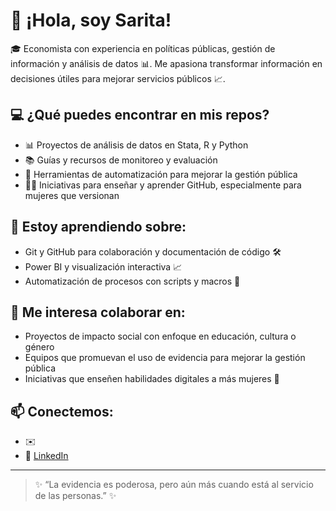 # 👋 ¡Hola, soy Sarita!

🎓 Economista con experiencia en políticas públicas, gestión de información y análisis de datos 📊. Me apasiona transformar información en decisiones útiles para mejorar servicios públicos 📈.

## 💻 ¿Qué puedes encontrar en mis repos?

- 📊 Proyectos de análisis de datos en Stata, R y Python
- 📚 Guías y recursos de monitoreo y evaluación
- 🧩 Herramientas de automatización para mejorar la gestión pública
- 👩‍💻 Iniciativas para enseñar y aprender GitHub, especialmente para mujeres que versionan

## 🚀 Estoy aprendiendo sobre:

- Git y GitHub para colaboración y documentación de código 🛠️  
- Power BI y visualización interactiva 📈  
- Automatización de procesos con scripts y macros 🤖

## 🤝 Me interesa colaborar en:

- Proyectos de impacto social con enfoque en educación, cultura o género  
- Equipos que promuevan el uso de evidencia para mejorar la gestión pública  
- Iniciativas que enseñen habilidades digitales a más mujeres 💜

## 📫 Conectemos:

- ✉️ 
- 🔗 [LinkedIn](link)

---

> ✨ “La evidencia es poderosa, pero aún más cuando está al servicio de las personas.” ✨

